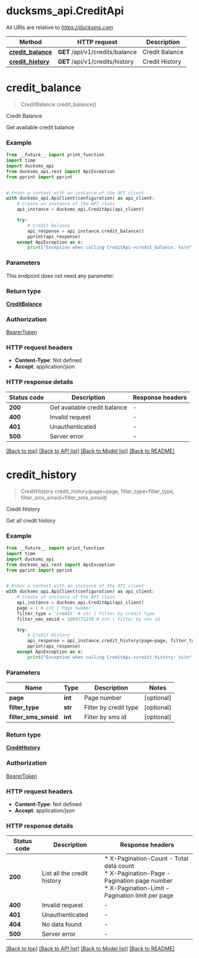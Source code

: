 # ducksms_api.CreditApi

All URIs are relative to *https://ducksms.com*

Method | HTTP request | Description
------------- | ------------- | -------------
[**credit_balance**](CreditApi.md#credit_balance) | **GET** /api/v1/credits/balance | Credit Balance
[**credit_history**](CreditApi.md#credit_history) | **GET** /api/v1/credits/history | Credit History


# **credit_balance**
> CreditBalance credit_balance()

Credit Balance

Get available credit balance

### Example

```python
from __future__ import print_function
import time
import ducksms_api
from ducksms_api.rest import ApiException
from pprint import pprint


# Enter a context with an instance of the API client
with ducksms_api.ApiClient(configuration) as api_client:
    # Create an instance of the API class
    api_instance = ducksms_api.CreditApi(api_client)

    try:
        # Credit Balance
        api_response = api_instance.credit_balance()
        pprint(api_response)
    except ApiException as e:
        print("Exception when calling CreditApi->credit_balance: %s\n" % e)
```


### Parameters
This endpoint does not need any parameter.

### Return type

[**CreditBalance**](CreditBalance.md)

### Authorization

[BearerToken](../README.md#BearerToken)

### HTTP request headers

 - **Content-Type**: Not defined
 - **Accept**: application/json

### HTTP response details
| Status code | Description | Response headers |
|-------------|-------------|------------------|
**200** | Get available credit balance |  -  |
**400** | Invalid request |  -  |
**401** | Unauthenticated |  -  |
**500** | Server error |  -  |

[[Back to top]](#) [[Back to API list]](../README.md#documentation-for-api-endpoints) [[Back to Model list]](../README.md#documentation-for-models) [[Back to README]](../README.md)

# **credit_history**
> CreditHistory credit_history(page=page, filter_type=filter_type, filter_sms_smsid=filter_sms_smsid)

Credit History

Get all credit history

### Example

```python
from __future__ import print_function
import time
import ducksms_api
from ducksms_api.rest import ApiException
from pprint import pprint


# Enter a context with an instance of the API client
with ducksms_api.ApiClient(configuration) as api_client:
    # Create an instance of the API class
    api_instance = ducksms_api.CreditApi(api_client)
    page = 1 # int | Page number
    filter_type = 'credit' # str | Filter by credit type
    filter_sms_smsid = 1009771270 # int | Filter by sms id

    try:
        # Credit History
        api_response = api_instance.credit_history(page=page, filter_type=filter_type, filter_sms_smsid=filter_sms_smsid)
        pprint(api_response)
    except ApiException as e:
        print("Exception when calling CreditApi->credit_history: %s\n" % e)
```


### Parameters

Name | Type | Description  | Notes
------------- | ------------- | ------------- | -------------
 **page** | **int**| Page number | [optional] 
 **filter_type** | **str**| Filter by credit type | [optional] 
 **filter_sms_smsid** | **int**| Filter by sms id | [optional] 

### Return type

[**CreditHistory**](CreditHistory.md)

### Authorization

[BearerToken](../README.md#BearerToken)

### HTTP request headers

 - **Content-Type**: Not defined
 - **Accept**: application/json

### HTTP response details
| Status code | Description | Response headers |
|-------------|-------------|------------------|
**200** | List all the credit history |  * X-Pagination-Count - Total data count <br>  * X-Pagination-Page - Pagination page number <br>  * X-Pagination-Limit - Pagination limit per page <br>  |
**400** | Invalid request |  -  |
**401** | Unauthenticated |  -  |
**404** | No data found |  -  |
**500** | Server error |  -  |

[[Back to top]](#) [[Back to API list]](../README.md#documentation-for-api-endpoints) [[Back to Model list]](../README.md#documentation-for-models) [[Back to README]](../README.md)

